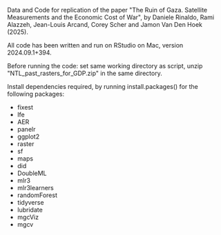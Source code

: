 Data and Code for replication of the paper "The Ruin of Gaza. Satellite Measurements and the Economic Cost of War", by Daniele Rinaldo, Rami Alazzeh, Jean-Louis Arcand, Corey Scher and Jamon Van Den Hoek (2025).

All code has been written and run on RStudio on Mac, version 2024.09.1+394.

Before running the code: set same working directory as script, unzip "NTL_past_rasters_for_GDP.zip" in the same directory.

Install dependencies required, by running install.packages() for the following packages:

- fixest
- lfe
- AER
- panelr
- ggplot2
- raster
- sf
- maps
- did
- DoubleML
- mlr3
- mlr3learners
- randomForest
- tidyverse
- lubridate
- mgcViz
- mgcv
